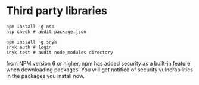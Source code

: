 # Third party libraries

```shell
npm install -g nsp
nsp check # audit package.json

npm install -g snyk
snyk auth # login
snyk test # audit node_modules directory
```

from NPM version 6 or higher, npm has added security as a built-in feature when downloading packages. You will get notified of security vulnerabilities in the packages you install now.
